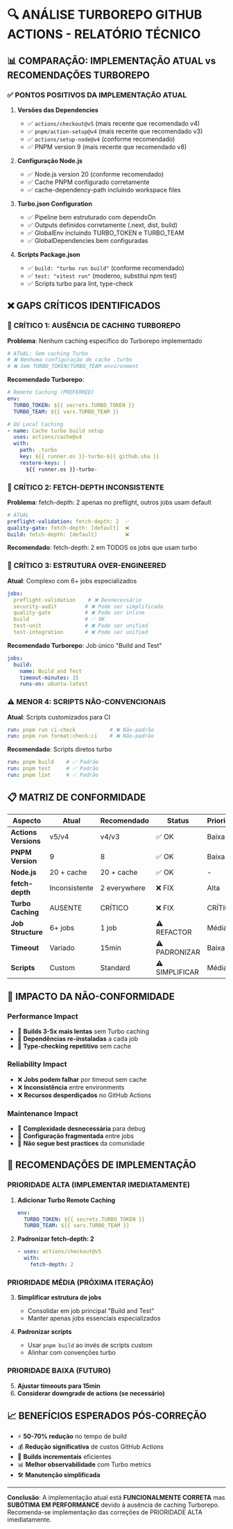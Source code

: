 # 🔍 ANÁLISE TURBOREPO GITHUB ACTIONS - RELATÓRIO TÉCNICO

## 📊 COMPARAÇÃO: IMPLEMENTAÇÃO ATUAL vs RECOMENDAÇÕES TURBOREPO

### ✅ **PONTOS POSITIVOS DA IMPLEMENTAÇÃO ATUAL**

1. **Versões das Dependencies**
   - ✅ `actions/checkout@v5` (mais recente que recomendado v4)
   - ✅ `pnpm/action-setup@v4` (mais recente que recomendado v3)  
   - ✅ `actions/setup-node@v4` (conforme recomendado)
   - ✅ PNPM version 9 (mais recente que recomendado v8)

2. **Configuração Node.js**
   - ✅ Node.js version 20 (conforme recomendado)
   - ✅ Cache PNPM configurado corretamente
   - ✅ cache-dependency-path incluindo workspace files

3. **Turbo.json Configuration**
   - ✅ Pipeline bem estruturado com dependsOn
   - ✅ Outputs definidos corretamente (.next, dist, build)
   - ✅ GlobalEnv incluindo TURBO_TOKEN e TURBO_TEAM
   - ✅ GlobalDependencies bem configuradas

4. **Scripts Package.json**
   - ✅ `build: "turbo run build"` (conforme recomendado)
   - ✅ `test: "vitest run"` (moderno, substitui npm test)
   - ✅ Scripts turbo para lint, type-check

## ❌ **GAPS CRÍTICOS IDENTIFICADOS**

### 🚨 **CRÍTICO 1: AUSÊNCIA DE CACHING TURBOREPO**

**Problema**: Nenhum caching específico do Turborepo implementado
```yaml
# ATUAL: Sem caching Turbo
# ❌ Nenhuma configuração de cache .turbo
# ❌ Sem TURBO_TOKEN/TURBO_TEAM environment
```

**Recomendado Turborepo**:
```yaml
# Remote Caching (PREFERRED)
env:
  TURBO_TOKEN: ${{ secrets.TURBO_TOKEN }}
  TURBO_TEAM: ${{ vars.TURBO_TEAM }}

# OU Local Caching
- name: Cache turbo build setup
  uses: actions/cache@v4
  with:
    path: .turbo
    key: ${{ runner.os }}-turbo-${{ github.sha }}
    restore-keys: |
      ${{ runner.os }}-turbo-
```

### 🚨 **CRÍTICO 2: FETCH-DEPTH INCONSISTENTE**

**Problema**: fetch-depth: 2 apenas no preflight, outros jobs usam default
```yaml
# ATUAL
preflight-validation: fetch-depth: 2  ✅
quality-gate: fetch-depth: [default]  ❌
build: fetch-depth: [default]         ❌
```

**Recomendado**: fetch-depth: 2 em TODOS os jobs que usam turbo

### 🚨 **CRÍTICO 3: ESTRUTURA OVER-ENGINEERED**

**Atual**: Complexo com 6+ jobs especializados
```yaml
jobs:
  preflight-validation    # ❌ Desnecessário
  security-audit         # ❌ Pode ser simplificado
  quality-gate           # ❌ Pode ser inline
  build                  # ✅ OK
  test-unit              # ❌ Pode ser unified
  test-integration       # ❌ Pode ser unified
```

**Recomendado Turborepo**: Job único "Build and Test"
```yaml
jobs:
  build:
    name: Build and Test
    timeout-minutes: 15
    runs-on: ubuntu-latest
```

### ⚠️ **MENOR 4: SCRIPTS NÃO-CONVENCIONAIS**

**Atual**: Scripts customizados para CI
```yaml
run: pnpm run ci-check           # ❌ Não-padrão
run: pnpm run format:check:ci    # ❌ Não-padrão
```

**Recomendado**: Scripts diretos turbo
```yaml
run: pnpm build    # ✅ Padrão
run: pnpm test     # ✅ Padrão
run: pnpm lint     # ✅ Padrão
```

## 📋 **MATRIZ DE CONFORMIDADE**

| Aspecto | Atual | Recomendado | Status | Prioridade |
|---------|-------|-------------|--------|------------|
| **Actions Versions** | v5/v4 | v4/v3 | ✅ OK | Baixa |
| **PNPM Version** | 9 | 8 | ✅ OK | Baixa |
| **Node.js** | 20 + cache | 20 + cache | ✅ OK | - |
| **fetch-depth** | Inconsistente | 2 everywhere | ❌ FIX | Alta |
| **Turbo Caching** | AUSENTE | CRÍTICO | ❌ FIX | CRÍTICA |
| **Job Structure** | 6+ jobs | 1 job | ⚠️ REFACTOR | Média |
| **Timeout** | Variado | 15min | ⚠️ PADRONIZAR | Baixa |
| **Scripts** | Custom | Standard | ⚠️ SIMPLIFICAR | Média |

## 🎯 **IMPACTO DA NÃO-CONFORMIDADE**

### **Performance Impact**
- 🐌 **Builds 3-5x mais lentas** sem Turbo caching
- 🐌 **Dependências re-instaladas** a cada job
- 🐌 **Type-checking repetitivo** sem cache

### **Reliability Impact**  
- ❌ **Jobs podem falhar** por timeout sem cache
- ❌ **Inconsistência** entre environments
- ❌ **Recursos desperdiçados** no GitHub Actions

### **Maintenance Impact**
- 🔧 **Complexidade desnecessária** para debug
- 🔧 **Configuração fragmentada** entre jobs
- 🔧 **Não segue best practices** da comunidade

## 🚀 **RECOMENDAÇÕES DE IMPLEMENTAÇÃO**

### **PRIORIDADE ALTA (IMPLEMENTAR IMEDIATAMENTE)**

1. **Adicionar Turbo Remote Caching**
   ```yaml
   env:
     TURBO_TOKEN: ${{ secrets.TURBO_TOKEN }}
     TURBO_TEAM: ${{ vars.TURBO_TEAM }}
   ```

2. **Padronizar fetch-depth: 2**
   ```yaml
   - uses: actions/checkout@v5
     with:
       fetch-depth: 2
   ```

### **PRIORIDADE MÉDIA (PRÓXIMA ITERAÇÃO)**

3. **Simplificar estrutura de jobs**
   - Consolidar em job principal "Build and Test"
   - Manter apenas jobs essenciais especializados

4. **Padronizar scripts**
   - Usar `pnpm build` ao invés de scripts custom
   - Alinhar com convenções turbo

### **PRIORIDADE BAIXA (FUTURO)**

5. **Ajustar timeouts para 15min**
6. **Considerar downgrade de actions (se necessário)**

## 📈 **BENEFÍCIOS ESPERADOS PÓS-CORREÇÃO**

- ⚡ **50-70% redução** no tempo de build
- 💰 **Redução significativa** de custos GitHub Actions  
- 🔄 **Builds incrementais** eficientes
- 📊 **Melhor observabilidade** com Turbo metrics
- 🛠️ **Manutenção simplificada**

---

**Conclusão**: A implementação atual está **FUNCIONALMENTE CORRETA** mas **SUBÓTIMA EM PERFORMANCE** devido à ausência de caching Turborepo. Recomenda-se implementação das correções de PRIORIDADE ALTA imediatamente.